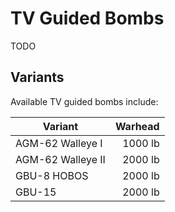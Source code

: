 # TV Guided Bombs

TODO

## Variants

Available TV guided bombs include:

| Variant           | Warhead |
| ----------------- | ------: |
| AGM-62 Walleye I  | 1000 lb |
| AGM-62 Walleye II | 2000 lb |
| GBU-8 HOBOS       | 2000 lb |
| GBU-15            | 2000 lb |
